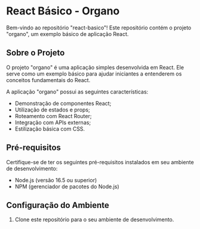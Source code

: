 # React Básico - Organo

Bem-vindo ao repositório "react-basico"! Este repositório contém o projeto "organo", um exemplo básico de aplicação React.

## Sobre o Projeto

O projeto "organo" é uma aplicação simples desenvolvida em React. Ele serve como um exemplo básico para ajudar iniciantes a entenderem os conceitos fundamentais do React.

A aplicação "organo" possui as seguintes características:

- Demonstração de componentes React;
- Utilização de estados e props;
- Roteamento com React Router;
- Integração com APIs externas;
- Estilização básica com CSS.

## Pré-requisitos

Certifique-se de ter os seguintes pré-requisitos instalados em seu ambiente de desenvolvimento:

- Node.js (versão 16.5 ou superior)
- NPM (gerenciador de pacotes do Node.js)

## Configuração do Ambiente

1. Clone este repositório para o seu ambiente de desenvolvimento.

